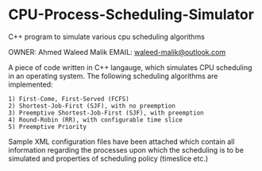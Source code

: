 # CPU-Process-Scheduling-Simulator
C++ program to simulate various cpu scheduling algorithms

OWNER: Ahmed Waleed Malik
EMAIL: waleed-malik@outlook.com

A piece of code written in C++ langauge, which simulates CPU scheduling in an operating system. The 
following scheduling algorithms are implemented:

    1) First-Come, First-Served (FCFS)
    2) Shortest-Job-First (SJF), with no preemption
    3) Preemptive Shortest-Job-First (SJF), with preemption
    4) Round-Robin (RR), with configurable time slice
    5) Preemptive Priority

Sample XML configuration files have been attached which contain all information regarding the processes upon which the scheduling is to 
be simulated and properties of scheduling policy (timeslice etc.)
